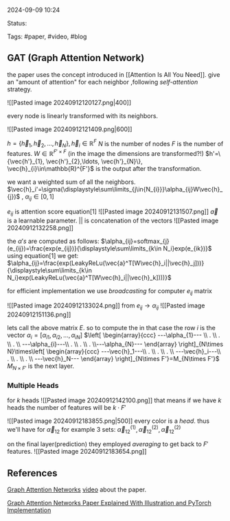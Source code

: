 

2024-09-09 10:24

Status: 

Tags: #paper, #video, #blog

## GAT (Graph Attention Network)

the paper uses the concept introduced in [[Attention Is All You Need]]. 
give an "amount of attention" for each neighbor ,following *self-attention* strategy.

![[Pasted image 20240912120127.png|400]]

every node is linearly transformed with its neighbors.

![[Pasted image 20240912121409.png|600]]

$h=\{\vec{h}_{1}, \vec{h}_{2},\ldots, \vec{h}_{N}\},    \vec{h}_{i}\in\mathbb{R}^F$
$N$ is the number of nodes
$F$ is the number of features.
$W\in\mathbb{R}^{F' \times F}$ (in the image the dimensions are transformed?!)
$h'=\{\vec{h'}_{1}, \vec{h'}_{2},\ldots, \vec{h'}_{N}\}, \vec{h}_{i}\in\mathbb{R}^{F'}$  is the output after the transformation.

we want a weighted sum of all the neighbors. 
$\vec{h}_i'=\sigma(\displaystyle\sum\limits_{j\in{N_{i}}}\alpha_{ij}W\vec{h}_{j})$ , $\alpha_{ij}\in [0,1]$

$e_{ij}$ is attention score 
equation[1]
![[Pasted image 20240912131507.png]]
$\vec{a}$ is a learnable parameter.
|| is concatenation of the vectors
![[Pasted image 20240912132258.png]]

the $\alpha's$ are computed as follows:
$\alpha_{ij}=softmax_{j}(e_{ij})=\frac{exp(e_{ij})}{\displaystyle\sum\limits_{k\in N_i}exp(e_{ik})}$
using equation[1] we get:
$\alpha_{ij}=\frac{exp(LeakyReLu(\vec{a}^T[W\vec{h}_i||\vec{h}_j]))}{\displaystyle\sum\limits_{k\in N_i}exp(LeakyReLu(\vec{a}^T[W\vec{h}_i||\vec{h}_k])))}$

for efficient implementation we use *broadcasting* for computer $e_{ij}$ matrix

![[Pasted image 20240912133024.png]]
from $e_{ij} \to \alpha_{ij}$ 
![[Pasted image 20240912151136.png]]

lets call the above matrix $E$. so to compute the 
in that case the row $i$ is the vector $\alpha_{i}=[\alpha_{i1}, \alpha_{i2},\ldots,\alpha_{iN}]$
$\left[ \begin{array}{ccc} ---\alpha_{1}--- \\ . \\ . \\ . \\ ---\alpha_{i}---\\ . \\ . \\ . \\---\alpha_{N}--- \end{array} \right]_{N\times N}\times\left[ \begin{array}{ccc} ---\vec{h}_1---\\ . \\ . \\ . \\ ---\vec{h}_i---\\ . \\ . \\ . \\ ---\vec{h}_N--- \end{array} \right]_{N\times F'}=M_{N\times F'}$
$M_{N\times F'}$ is the next layer.
### Multiple Heads
for $k$  heads
![[Pasted image 20240912142100.png]]
that means if we have  $k$ heads the number of features will be $k\cdot F'$

![[Pasted image 20240912183855.png|500]]
every color is a *head*. thus we'll have for  $\vec{\alpha}_{12}$ for example 3 sets: $\vec{\alpha}_{12}^{(1)}, \vec{\alpha}_{12}^{(2)}, \vec{\alpha}_{12}^{(2)}$

on the final layer(prediction) they employed *averaging* to get back to $F'$ features.
![[Pasted image 20240912183654.png]]
## References

[Graph Attention Networks](https://arxiv.org/abs/1710.10903)
[video](https://www.youtube.com/watch?v=uFLeKkXWq2c) about the paper. 

[Graph Attention Networks Paper Explained With Illustration and PyTorch Implementation](https://epichka.com/blog/2023/gat-paper-explained/)